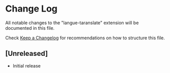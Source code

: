 # Change Log

All notable changes to the "langue-taranslate" extension will be documented in this file.

Check [Keep a Changelog](http://keepachangelog.com/) for recommendations on how to structure this file.

## [Unreleased]

- Initial release